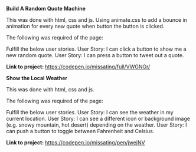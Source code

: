 <strong> Build A Random Quote Machine </strong>

This was done with html, css and js. Using animate.css to add a bounce in animation for every new quote when button the button is clicked.

The following was required of the page: 
 
 Fulfill the below user stories. 
 User Story: I can click a button to show me a new random quote.
 User Story: I can press a button to tweet out a quote.
 
<strong> Link to project: </strong> https://codepen.io/missating/full/VWGNGr/
  
<strong> Show the Local Weather </strong>

This was done with html, css and js.

The following was required of the page: 
 
Fulfill the below user stories. 
User Story: I can see the weather in my current location.
User Story: I can see a different icon or background image (e.g. snowy mountain, hot desert) depending on the weather.
User Story: I can push a button to toggle between Fahrenheit and Celsius.
 
  <strong> Link to project: </strong> https://codepen.io/missating/pen/jwejNV


 
 
 